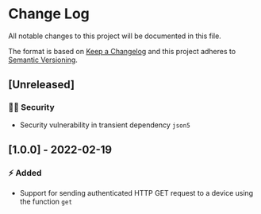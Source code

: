 # Change Log

All notable changes to this project will be documented in this file.

The format is based on [Keep a Changelog](http://keepachangelog.com/) and this project adheres to [Semantic Versioning](http://semver.org/).

## [Unreleased]

### :policeman: Security

- Security vulnerability in transient dependency `json5`

## [1.0.0] - 2022-02-19

### :zap: Added

- Support for sending authenticated HTTP GET request to a device using the function `get`
